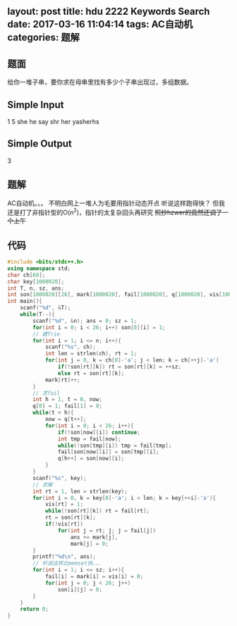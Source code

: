layout: post
title: hdu 2222 Keywords Search
date: 2017-03-16 11:04:14
tags: AC自动机
categories: 题解
---

题面
----------------
给你一堆子串，要你求在母串里找有多少个子串出现过，多组数据。

Simple Input
----------------
1
5
she
he
say
shr
her
yasherhs

Simple Output
----------------
3


题解
----------------
AC自动机。。。
不明白网上一堆人为毛要用指针动态开点
听说这样跑得快？
但我还是打了非指针型的O(n<sup>2</sup>)，指针的太复杂回头再研究
~~照抄hzwer的竟然还调了一个上午~~

代码
----------------
```cpp
#include <bits/stdc++.h>
using namespace std;
char ch[60];
char key[1000020];
int T, n, sz, ans;
int son[1000020][26], mark[1000020], fail[1000020], q[1000020], vis[1000020];
int main(){
	scanf("%d", &T);
	while(T--){
		scanf("%d", &n); ans = 0; sz = 1;
		for(int i = 0; i < 26; i++) son[0][i] = 1;
		// 建Trie
		for(int i = 1; i <= n; i++){
			scanf("%s", ch);
			int len = strlen(ch), rt = 1;
			for(int j = 0, k = ch[0]-'a'; j < len; k = ch[++j]-'a')
				if(!son[rt][k]) rt = son[rt][k] = ++sz;
				else rt = son[rt][k];
			mark[rt]++;
		}
		// 求fail
		int h = 1, t = 0, now;
		q[0] = 1; fail[1] = 0;
		while(t < h){
			now = q[t++];
			for(int i = 0; i < 26; i++){
				if(!son[now][i]) continue;
				int tmp = fail[now];
				while(!son[tmp][i]) tmp = fail[tmp];
				fail[son[now][i]] = son[tmp][i];
				q[h++] = son[now][i];
			}
		}
		scanf("%s", key);
		// 求解
		int rt = 1, len = strlen(key);
		for(int i = 0, k = key[0]-'a'; i < len; k = key[++i]-'a'){
			vis[rt] = 1;
			while(!son[rt][k]) rt = fail[rt];
			rt = son[rt][k];
			if(!vis[rt])
				for(int j = rt; j; j = fail[j])
					ans += mark[j],
					mark[j] = 0;
		}
		printf("%d\n", ans);
		// 听说这样比memset快、、、
		for(int i = 1; i <= sz; i++){
			fail[i] = mark[i] = vis[i] = 0;
			for(int j = 0; j < 26; j++)
				son[i][j] = 0;
		}
	}
	return 0;
}
```